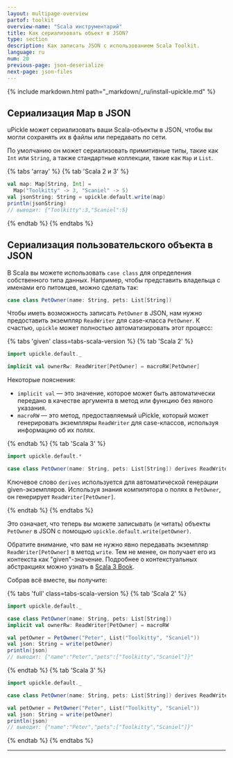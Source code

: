 ```yaml
---
layout: multipage-overview
partof: toolkit
overview-name: "Scala инструментарий"
title: Как сериализовать объект в JSON?
type: section
description: Как записать JSON с использованием Scala Toolkit.
language: ru
num: 20
previous-page: json-deserialize
next-page: json-files
---
```


{% include markdown.html path="_markdown/_ru/install-upickle.md" %}

## Сериализация Map в JSON

uPickle может сериализовать ваши Scala-объекты в JSON, чтобы вы могли сохранять их в файлы или передавать по сети.

По умолчанию он может сериализовать примитивные типы, такие как `Int` или `String`, а также стандартные коллекции, такие как `Map` и `List`.

{% tabs 'array' %}
{% tab 'Scala 2 и 3' %}

```scala mdoc
val map: Map[String, Int] =
  Map("Toolkitty" -> 3, "Scaniel" -> 5)
val jsonString: String = upickle.default.write(map)
println(jsonString)
// выводит: {"Toolkitty":3,"Scaniel":5}
```

{% endtab %}
{% endtabs %}

## Сериализация пользовательского объекта в JSON

В Scala вы можете использовать `case class` для определения собственного типа данных.
Например, чтобы представить владельца с именами его питомцев, можно сделать так:

```scala mdoc:reset
case class PetOwner(name: String, pets: List[String])
```

Чтобы иметь возможность записать `PetOwner` в JSON, нам нужно предоставить экземпляр `ReadWriter` для case-класса `PetOwner`.
К счастью, `upickle` может полностью автоматизировать этот процесс:

{% tabs 'given' class=tabs-scala-version %}
{% tab 'Scala 2' %}

```scala mdoc
import upickle.default._

implicit val ownerRw: ReadWriter[PetOwner] = macroRW[PetOwner]
```

Некоторые пояснения:

- `implicit val` — это значение, которое может быть автоматически передано в качестве аргумента в метод или функцию без явного указания.
- `macroRW` — это метод, предоставляемый uPickle, который может генерировать экземпляры `ReadWriter` для case-классов, используя информацию об их полях.

{% endtab %}
{% tab 'Scala 3' %}

```scala
import upickle.default.*

case class PetOwner(name: String, pets: List[String]) derives ReadWriter
```

Ключевое слово `derives` используется для автоматической генерации given-экземпляров.
Используя знания компилятора о полях в `PetOwner`, он генерирует `ReadWriter[PetOwner]`.

{% endtab %}
{% endtabs %}

Это означает, что теперь вы можете записывать (и читать) объекты `PetOwner` в JSON с помощью `upickle.default.write(petOwner)`.

Обратите внимание, что вам не нужно явно передавать экземпляр `ReadWriter[PetOwner]` в метод `write`.
Тем не менее, он получает его из контекста как "given"-значение.
Подробнее о контекстуальных абстракциях можно узнать в [Scala 3 Book](https://docs.scala-lang.org/ru/scala3/book/ca-contextual-abstractions-intro.html).

Собрав всё вместе, вы получите:

{% tabs 'full' class=tabs-scala-version %}
{% tab 'Scala 2' %}

```scala
import upickle.default._

case class PetOwner(name: String, pets: List[String])
implicit val ownerRw: ReadWriter[PetOwner] = macroRW

val petOwner = PetOwner("Peter", List("Toolkitty", "Scaniel"))
val json: String = write(petOwner)
println(json)
// выводит: {"name":"Peter","pets":["Toolkitty","Scaniel"]}"
```

{% endtab %}
{% tab 'Scala 3' %}

```scala
import upickle.default._

case class PetOwner(name: String, pets: List[String]) derives ReadWriter

val petOwner = PetOwner("Peter", List("Toolkitty", "Scaniel"))
val json: String = write(petOwner)
println(json)
// выводит: {"name":"Peter","pets":["Toolkitty","Scaniel"]}"
```

{% endtab %}
{% endtabs %}

---
